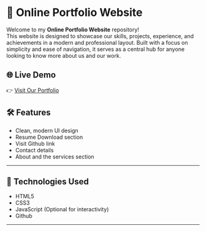 # 💼 Online Portfolio Website

Welcome to my **Online Portfolio Website** repository!  
This website is designed to showcase our skills, projects, experience, and achievements in a modern and professional layout. Built with a focus on simplicity and ease of navigation, it serves as a central hub for anyone looking to know more about us and our work.

## 🌐 Live Demo

👉 [Visit Our Portfolio](http://127.0.0.1:5500/SCM[project][aryan1]/SCM[project]-Copy/index.html)  


## 🛠️ Features

- Clean, modern UI design
- Resume Download section
- Visit Github link
- Contact details
- About and the services section

---

## 🧰 Technologies Used

- HTML5  
- CSS3  
- JavaScript (Optional for interactivity)  
- Github

---



